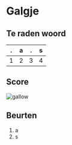 # Galgje

## Te raden woord

|.|a|.|s|
|-|-|-|-|
|1|2|3|4|

## Score
![gallow](./images/2.png)

## Beurten
1. a
2. s
